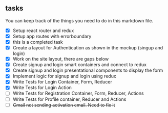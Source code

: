 
## tasks

You can keep track of the things you need to do in this markdown file.

- [x] Setup react router and redux
- [x] Setup app routes with errorboundary
- [x] this is a completed task
- [x] Create a layout for Authentication as shown in the mockup (singup and login)
- [x] Work on the site layout, there are gaps below
- [x] Create signup and login smart containers and connect to redux
- [x] Create signup and login presentational components to display the form
- [x] Implement logic for signup and login using redux
- [x] Write Tests for Login Container, Form, Reducer
- [x] Write Tests for Login Action
- [ ] Write Tests for Registration Container, Form, Reducer, Actions
- [ ] Write Tests for Profile container, Reducer and Actions
- [ ] ~~Gmail not sending activation email. Need to fix it~~